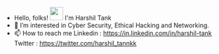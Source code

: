 - Hello, folks! <img src="https://raw.githubusercontent.com/MartinHeinz/MartinHeinz/master/wave.gif" width="30px"> I'm Harshil Tank
- 👀 I’m interested in  Cyber Security, Ethical Hacking and Networking.
- 📫 How to reach me  Linkedin : https://in.linkedin.com/in/harshil-tank   Twitter : https://twitter.com/harshil_tannkk


<!---
meharshiltank/meharshiltank is a ✨ special ✨ repository because its `README.md` (this file) appears on your GitHub profile.
You can click the Preview link to take a look at your changes.
--->
